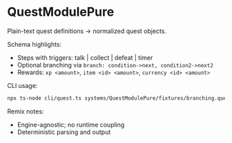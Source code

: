 # QuestModulePure

Plain-text quest definitions → normalized quest objects.

Schema highlights:
- Steps with triggers: talk | collect | defeat | timer
- Optional branching via `branch: condition->next, condition2->next2`
- Rewards: `xp <amount>`, `item <id> <amount>`, `currency <id> <amount>`

CLI usage:
```bash
npx ts-node cli/quest.ts systems/QuestModulePure/fixtures/branching.quest
```

Remix notes:
- Engine-agnostic; no runtime coupling
- Deterministic parsing and output